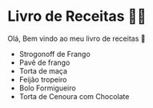 # Livro de Receitas :man_cook:

Olá, Bem vindo ao meu livro de receitas :wave:

- Strogonoff de Frango
- Pavê de frango
- Torta de maça
- Feijão tropeiro
- Bolo Formigueiro
- Torta de Cenoura com Chocolate
